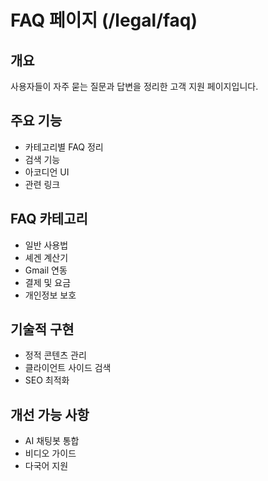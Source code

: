 # FAQ 페이지 (/legal/faq)

## 개요

사용자들이 자주 묻는 질문과 답변을 정리한 고객 지원 페이지입니다.

## 주요 기능

- 카테고리별 FAQ 정리
- 검색 기능
- 아코디언 UI
- 관련 링크

## FAQ 카테고리

- 일반 사용법
- 셰겐 계산기
- Gmail 연동
- 결제 및 요금
- 개인정보 보호

## 기술적 구현

- 정적 콘텐츠 관리
- 클라이언트 사이드 검색
- SEO 최적화

## 개선 가능 사항

- AI 채팅봇 통합
- 비디오 가이드
- 다국어 지원
